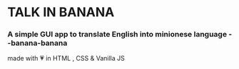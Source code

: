 <h1>TALK IN BANANA</h1>

<h3>
A simple GUI app to translate English into minionese language --banana-banana
</h3>
made with 💗 in HTML , CSS & Vanilla JS 
